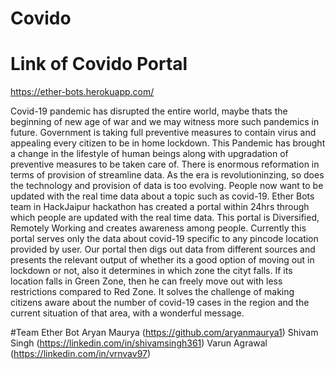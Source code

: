 # Covido

# Link of Covido Portal
https://ether-bots.herokuapp.com/ 

Covid-19 pandemic has disrupted the entire world, maybe thats the beginning of new age of war and we may witness more such pandemics in future. Government is taking full preventive measures to contain virus and appealing every citizen to be in home lockdown. This Pandemic has brought a change in the lifestyle of human beings along with upgradation of preventive measures to be taken care of. There is enormous reformation in terms of provision of streamline data. As the era is revolutioninzing, so does the technology and provision of data is too evolving. People now want to be updated with the real time data about a topic such as covid-19. Ether Bots team in HackJaipur hackathon has created a portal within 24hrs through which people are updated with the real time data. This portal is Diversified, Remotely Working and creates awareness among people. Currently this portal serves only the data about covid-19 specific to any pincode location provided by user. Our portal then digs out data from different sources and presents the relevant output of whether its a good option of moving out in lockdown or not, also it determines in which zone the cityt falls. If its location falls in Green Zone, then he can freely move out with less restrictions compared to Red Zone. It solves the challenge of making citizens aware about the number of covid-19 cases in the region and the current situation of that area, with a wonderful message. 

#Team Ether Bot
Aryan Maurya (https://github.com/aryanmaurya1)
Shivam Singh (https://linkedin.com/in/shivamsingh361)
Varun Agrawal (https://linkedin.com/in/vrnvav97)